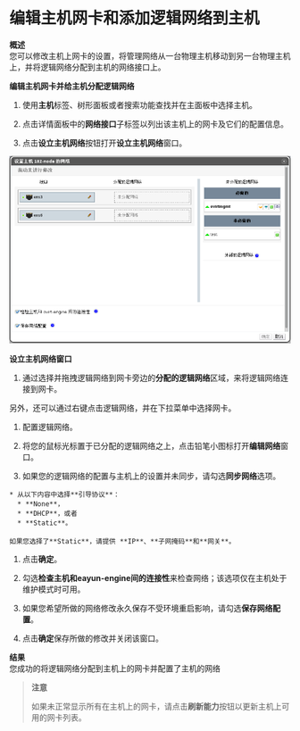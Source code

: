 # 编辑主机网卡和添加逻辑网络到主机

**概述**<br/>
  您可以修改主机上网卡的设置，将管理网络从一台物理主机移动到另一台物理主机上，并将逻辑网络分配到主机的网络接口上。

**编辑主机网卡并给主机分配逻辑网络**

1. 使用**主机**标签、树形面板或者搜索功能查找并在主面板中选择主机。

1. 点击详情面板中的**网络接口**子标签以列出该主机上的网卡及它们的配置信息。

1. 点击**设立主机网络**按钮打开**设立主机网络**窗口。

 ![设立主机网络窗口](../images/Hosts-Setup_Host_Networks_Window.png)

 **设立主机网络窗口**

1. 通过选择并拖拽逻辑网络到网卡旁边的**分配的逻辑网络**区域，来将逻辑网络连接到网卡。

  另外，还可以通过右键点击逻辑网络，并在下拉菜单中选择网卡。

1. 配置逻辑网络。
  1. 将您的鼠标光标置于已分配的逻辑网络之上，点击铅笔小图标打开**编辑网络**窗口。

  1. 如果您的逻辑网络的配置与主机上的设置并未同步，请勾选**同步网络**选项。

    * 从以下内容中选择**引导协议**：
      * **None**，
      * **DHCP**，或者
      * **Static**。

    如果您选择了**Static**，请提供 **IP**、**子网掩码**和**网关**。

  1. 点击**确定**。

1. 勾选**检查主机和eayun-engine间的连接性**来检查网络；该选项仅在主机处于维护模式时可用。

1. 如果您希望所做的网络修改永久保存不受环境重启影响，请勾选**保存网络配置**。

1. 点击**确定**保存所做的修改并关闭该窗口。

**结果**<br/>
  您成功的将逻辑网络分配到主机上的网卡并配置了主机的网络

> **注意**
>
> 如果未正常显示所有在主机上的网卡，请点击**刷新能力**按钮以更新主机上可用的网卡列表。
